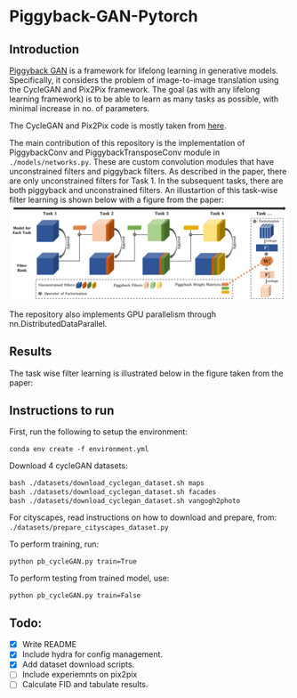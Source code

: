 # Piggyback-GAN-Pytorch

## Introduction
[Piggyback GAN](https://www.sfu.ca/~mnawhal/projects/zhai_eccv20.pdf) is a framework for lifelong learning in generative models. Specifically, it considers the problem of image-to-image translation using the CycleGAN and Pix2Pix framework. The goal (as with any lifelong learning framework) is to be able to learn as many tasks as possible, with minimal increase in no. of parameters. 

The CycleGAN and Pix2Pix code is mostly taken from [here](https://github.com/junyanz/pytorch-CycleGAN-and-pix2pix). 

The main contribution of this repository is the implementation of PiggybackConv and PiggybackTransposeConv module in ```./models/networks.py```. These are custom convolution modules that have unconstrained filters and piggyback filters. As described in the paper, there are only unconstrained filters for Task 1. In the subsequent tasks, there are both piggyback and unconstrained filters. An illustartion of this task-wise filter learning is shown below with a figure from the paper: ![](./README_figures/pb_gan_pic.png)

The repository also implements GPU parallelism through nn.DistributedDataParallel. 

## Results
The task wise filter learning is illustrated below in the figure taken from the paper:


## Instructions to run
First, run the following to setup the environment: 
```
conda env create -f environment.yml
```

Download 4 cycleGAN datasets:
```
bash ./datasets/download_cyclegan_dataset.sh maps
bash ./datasets/download_cyclegan_dataset.sh facades
bash ./datasets/download_cyclegan_dataset.sh vangogh2photo
```
For cityscapes, read instructions on how to download and prepare, from: ```./datasets/prepare_cityscapes_dataset.py```

To perform training, run: 
```
python pb_cycleGAN.py train=True
```

To perform testing from trained model, use:
```
python pb_cycleGAN.py train=False
```

## Todo: 
- [x] Write README
- [x] Include hydra for config management. 
- [x] Add dataset download scripts.
- [ ] Include experiemnts on pix2pix
- [ ] Calculate FID and tabulate results.